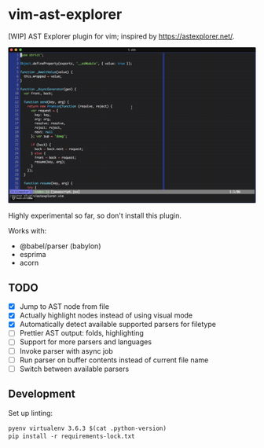# vim-ast-explorer

[WIP] AST Explorer plugin for vim; inspired by https://astexplorer.net/.

![ast explorer demo](./demo.gif)

Highly experimental so far, so don't install this plugin.

Works with:
- @babel/parser (babylon)
- esprima
- acorn

## TODO

- [x] Jump to AST node from file
- [x] Actually highlight nodes instead of using visual mode
- [x] Automatically detect available supported parsers for filetype
- [ ] Prettier AST output: folds, highlighting
- [ ] Support for more parsers and languages
- [ ] Invoke parser with async job
- [ ] Run parser on buffer contents instead of current file name
- [ ] Switch between available parsers

## Development

Set up linting:

```
pyenv virtualenv 3.6.3 $(cat .python-version)
pip install -r requirements-lock.txt
```
